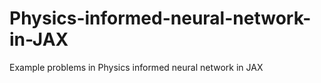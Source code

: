 # Physics-informed-neural-network-in-JAX
Example problems in Physics informed neural network in JAX
